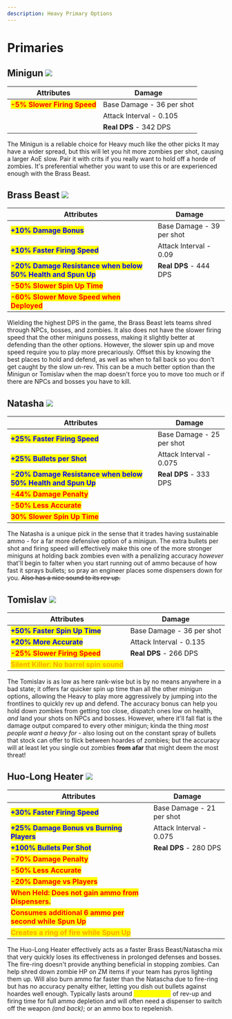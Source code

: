 ```yaml
---
description: Heavy Primary Options
---
```


# Primaries

## Minigun   ![](<../../../.gitbook/assets/100px-Item\_icon\_Minigun (1).png>)

| Attributes                                                  | Damage                    |
| ----------------------------------------------------------- | ------------------------- |
| <mark style="color:red;">**-5% Slower Firing Speed**</mark> | Base Damage - 36 per shot |
|                                                             | Attack Interval - 0.105   |
|                                                             | **Real DPS** - 342 DPS    |

The Minigun is a reliable choice for Heavy much like the other picks It may have a wider spread, but this will let you hit more zombies per shot, causing a larger AoE slow. Pair it with crits if you really want to hold off a horde of zombies. It's preferential whether you want to use this or are experienced enough with the Brass Beast.

## Brass Beast   ![](<../../../.gitbook/assets/100px-Item\_icon\_Brass\_Beast (1).png>)

| Attributes                                                                                    | Damage                    |
| --------------------------------------------------------------------------------------------- | ------------------------- |
| <mark style="color:blue;">**+10% Damage Bonus**</mark>                                        | Base Damage - 39 per shot |
| <mark style="color:blue;">**+10% Faster Firing Speed**</mark>                                 | Attack Interval - 0.09    |
| <mark style="color:blue;">**-20% Damage Resistance when below 50% Health and Spun Up**</mark> | **Real DPS** - 444 DPS    |
| <mark style="color:red;">**-50% Slower Spin Up Time**</mark>                                  |                           |
| <mark style="color:red;">**-60% Slower Move Speed when Deployed**</mark>                      |                           |

Wielding the highest DPS in the game, the Brass Beast lets teams shred through NPCs, bosses, and zombies. It also does not have the slower firing speed that the other miniguns possess, making it slightly better at defending than the other options. However, the slower spin up and move speed require you to play more precariously. Offset this by knowing the best places to hold and defend, as well as when to fall back so you don't get caught by the slow un-rev. This can be a much better option than the Minigun or Tomislav when the map doesn't force you to move too much or if there are NPCs and bosses you have to kill.

## Natasha   ![](<../../../.gitbook/assets/100px-Item\_icon\_Natascha (3).png>)

| Attributes                                                                                    | Damage                    |
| --------------------------------------------------------------------------------------------- | ------------------------- |
| <mark style="color:blue;">**+25% Faster Firing Speed**</mark>                                 | Base Damage - 25 per shot |
| <mark style="color:blue;">**+25% Bullets per Shot**</mark>                                    | Attack Interval - 0.075   |
| <mark style="color:blue;">**-20% Damage Resistance when below 50% Health and Spun Up**</mark> | **Real DPS** - 333 DPS    |
| <mark style="color:red;">**-44% Damage Penalty**</mark>                                       |                           |
| <mark style="color:red;">**-50% Less Accurate**</mark>                                        |                           |
| <mark style="color:red;">**30% Slower Spin Up Time**</mark>                                   |                           |

The Natasha is a unique pick in the sense that it trades having sustainable ammo - for a far more defensive option of a minigun. The extra bullets per shot and firing speed will effectively make this one of the more stronger miniguns at holding back zombies even with a penalizing accuracy _however_ that'll begin to falter when you start running out of ammo because of how fast it sprays bullets; so pray an engineer places some dispensers down for you. ~~Also has a nice sound to its rev up.~~

## Tomislav   ![](<../../../.gitbook/assets/100px-Item\_icon\_Tomislav (2).png>)  &#x20;

| Attributes                                                                 | Damage                    |
| -------------------------------------------------------------------------- | ------------------------- |
| <mark style="color:blue;">**+50% Faster Spin Up Time**</mark>              | Base Damage - 36 per shot |
| <mark style="color:blue;">**+20% More Accurate**</mark>                    | Attack Interval - 0.135   |
| <mark style="color:red;">**-25% Slower Firing Speed**</mark>               | **Real DPS** - 266 DPS    |
| <mark style="color:orange;">**Silent Killer: No barrel spin sound**</mark> |                           |

The Tomislav is as low as here rank-wise but is by no means anywhere in a bad state; it offers far quicker spin up time than all the other minigun options, allowing the Heavy to play more aggressively by jumping into the frontlines to quickly rev up and defend. The accuracy bonus can help you hold down zombies from getting too close, dispatch ones low on health, _and_ land your shots on NPCs and bosses. However, where it'll fall flat is the damage output compared to every other minigun; kinda the thing _most people want a heavy for_ - also losing out on the constant spray of bullets that stock can offer to flick between hoardes of zombies; but the accuracy will at least let you single out zombies **from afar** that might deem the most threat!

## Huo-Long Heater   ![](<../../../.gitbook/assets/100px-Item\_icon\_Huo-Long\_Heater (1).png>)

| Attributes                                                                              | Damage                    |
| --------------------------------------------------------------------------------------- | ------------------------- |
| <mark style="color:blue;">**+30% Faster Firing Speed**</mark>                           | Base Damage - 21 per shot |
| <mark style="color:blue;">**+25% Damage Bonus vs Burning Players**</mark>               | Attack Interval - 0.075   |
| <mark style="color:blue;">**+100% Bullets Per Shot**</mark>                             | **Real DPS** - 280 DPS    |
| <mark style="color:red;">**-70% Damage Penalty**</mark>                                 |                           |
| <mark style="color:red;">**-50% Less Accurate**</mark>                                  |                           |
| <mark style="color:red;">**-20% Damage vs Players**</mark>                              |                           |
| <mark style="color:red;">**When Held: Does not gain ammo from Dispensers.**</mark>      |                           |
| <mark style="color:red;">**Consumes additional 6 ammo per second while Spun Up**</mark> |                           |
| <mark style="color:orange;">**Creates a ring of fire while Spun Up**</mark>             |                           |

The Huo-Long Heater effectively acts as a faster Brass Beast/Natascha mix that very quickly loses its effectiveness in prolonged defenses and bosses. The fire-ring doesn't provide anything beneficial in stopping zombies. Can help shred down zombie HP on ZM items if your team has pyros lighting them up. Will also burn ammo far faster than the Natascha due to fire-ring but has no accuracy penalty either, letting you dish out bullets against hoardes well enough. Typically lasts around <mark style="color:yellow;">**\~12 seconds**</mark> of rev-up and firing time for full ammo depletion and will often need a dispenser to switch off the weapon _(and back)_; or an ammo box to repelenish.
